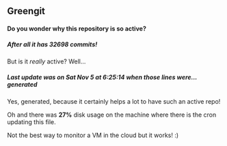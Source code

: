 ## Greengit

#### Do you wonder why this repository is so active?

##### After all it has 32698 commits!

But is it *really* active? Well...

##### Last update was on Sat Nov 5 at 6:25:14 when those lines were... generated

Yes, generated, because it certainly helps a lot to have such an active repo!

Oh and there was **27%** disk usage on the machine
where there is the cron updating this file.

Not the best way to monitor a VM in the cloud but it works! :)
